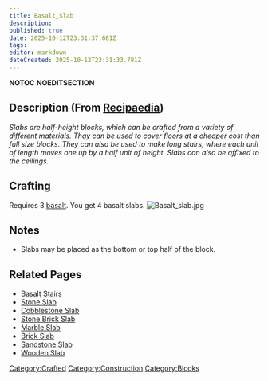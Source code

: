 ```yaml
---
title: Basalt_Slab
description: 
published: true
date: 2025-10-12T23:31:37.681Z
tags: 
editor: markdown
dateCreated: 2025-10-12T23:31:33.781Z
---
```


__NOTOC__ __NOEDITSECTION__

## Description (From [Recipaedia](Recipaedia "wikilink"))

*Slabs are half-height blocks, which can be crafted from a variety of
different materials. Thay can be used to cover floors at a cheaper cost
than full size blocks. They can also be used to make long stairs, where
each unit of length moves one up by a half unit of height. Slabs can
also be affixed to the ceilings.*

## Crafting

Requires 3 [basalt](basalt "wikilink"). You get 4 basalt slabs.
![Basalt_slab.jpg](Basalt_slab.jpg "Basalt_slab.jpg")

## Notes

  - Slabs may be placed as the bottom or top half of the block.

## Related Pages

  - [Basalt Stairs](Basalt_Stairs "wikilink")
  - [Stone Slab](Stone_Slab "wikilink")
  - [Cobblestone Slab](Cobblestone_Slab "wikilink")
  - [Stone Brick Slab](Stone_Brick_Slab "wikilink")
  - [Marble Slab](Marble_Slab "wikilink")
  - [Brick Slab](Brick_Slab "wikilink")
  - [Sandstone Slab](Sandstone_Slab "wikilink")
  - [Wooden Slab](Wooden_Slab "wikilink")

[Category:Crafted](Category:Crafted "wikilink")
[Category:Construction](Category:Construction "wikilink")
[Category:Blocks](Category:Blocks "wikilink")